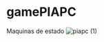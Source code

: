 # gamePIAPC
Maquinas de estado
![piapc (1)](https://user-images.githubusercontent.com/102634192/236589925-9dd81543-fabc-477f-9450-6f8f8fc99dc6.png)
